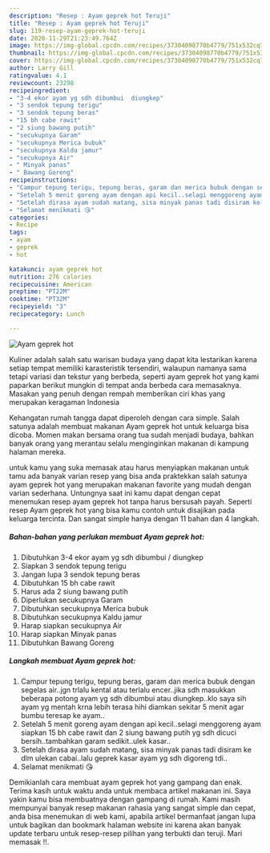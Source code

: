 ```yaml
---
description: "Resep : Ayam geprek hot Teruji"
title: "Resep : Ayam geprek hot Teruji"
slug: 119-resep-ayam-geprek-hot-teruji
date: 2020-11-29T21:23:49.764Z
image: https://img-global.cpcdn.com/recipes/37304098770b4779/751x532cq70/ayam-geprek-hot-foto-resep-utama.jpg
thumbnail: https://img-global.cpcdn.com/recipes/37304098770b4779/751x532cq70/ayam-geprek-hot-foto-resep-utama.jpg
cover: https://img-global.cpcdn.com/recipes/37304098770b4779/751x532cq70/ayam-geprek-hot-foto-resep-utama.jpg
author: Larry Gill
ratingvalue: 4.1
reviewcount: 23298
recipeingredient:
- "3-4 ekor ayam yg sdh dibumbui  diungkep"
- "3 sendok tepung terigu"
- "3 sendok tepung beras"
- "15 bh cabe rawit"
- "2 siung bawang putih"
- "secukupnya Garam"
- "secukupnya Merica bubuk"
- "secukupnya Kaldu jamur"
- "secukupnya Air"
- " Minyak panas"
- " Bawang Goreng"
recipeinstructions:
- "Campur tepung terigu, tepung beras, garam dan merica bubuk dengan segelas air..jgn trlalu kental atau terlalu encer..jika sdh masukkan beberapa potong ayam yg sdh dibumbui atau diungkep..klo saya sih ayam yg mentah krna lebih terasa hihi diamkan sekitar 5 menit agar bumbu teresap ke ayam.."
- "Setelah 5 menit goreng ayam dengan api kecil..selagi menggoreng ayam siapkan 15 bh cabe rawit dan 2 siung bawang putih yg sdh dicuci bersih..tambahkan garam sedikit..ulek kasar.."
- "Setelah dirasa ayam sudah matang, sisa minyak panas tadi disiram ke dlm ulekan cabai..lalu geprek kasar ayam yg sdh digoreng tdi.."
- "Selamat menikmati 😘"
categories:
- Recipe
tags:
- ayam
- geprek
- hot

katakunci: ayam geprek hot 
nutrition: 276 calories
recipecuisine: American
preptime: "PT22M"
cooktime: "PT32M"
recipeyield: "3"
recipecategory: Lunch

---
```



![Ayam geprek hot](https://img-global.cpcdn.com/recipes/37304098770b4779/751x532cq70/ayam-geprek-hot-foto-resep-utama.jpg)

Kuliner adalah salah satu warisan budaya yang dapat kita lestarikan karena setiap tempat memiliki karasteristik tersendiri, walaupun namanya sama tetapi variasi dan tekstur yang berbeda, seperti ayam geprek hot yang kami paparkan berikut mungkin di tempat anda berbeda cara memasaknya. Masakan yang penuh dengan rempah memberikan ciri khas yang merupakan keragaman Indonesia

Kehangatan rumah tangga dapat diperoleh dengan cara simple. Salah satunya adalah membuat makanan Ayam geprek hot untuk keluarga bisa dicoba. Momen makan bersama orang tua sudah menjadi budaya, bahkan banyak orang yang merantau selalu menginginkan makanan di kampung halaman mereka.



untuk kamu yang suka memasak atau harus menyiapkan makanan untuk tamu ada banyak varian resep yang bisa anda praktekkan salah satunya ayam geprek hot yang merupakan makanan favorite yang mudah dengan varian sederhana. Untungnya saat ini kamu dapat dengan cepat menemukan resep ayam geprek hot tanpa harus bersusah payah.
Seperti resep Ayam geprek hot yang bisa kamu contoh untuk disajikan pada keluarga tercinta. Dan sangat simple hanya dengan 11 bahan dan 4 langkah.


<!--inarticleads1-->

##### Bahan-bahan yang perlukan membuat Ayam geprek hot:

1. Dibutuhkan 3-4 ekor ayam yg sdh dibumbui / diungkep
1. Siapkan 3 sendok tepung terigu
1. Jangan lupa 3 sendok tepung beras
1. Dibutuhkan 15 bh cabe rawit
1. Harus ada 2 siung bawang putih
1. Diperlukan secukupnya Garam
1. Dibutuhkan secukupnya Merica bubuk
1. Dibutuhkan secukupnya Kaldu jamur
1. Harap siapkan secukupnya Air
1. Harap siapkan  Minyak panas
1. Dibutuhkan  Bawang Goreng




<!--inarticleads2-->

##### Langkah membuat  Ayam geprek hot:

1. Campur tepung terigu, tepung beras, garam dan merica bubuk dengan segelas air..jgn trlalu kental atau terlalu encer..jika sdh masukkan beberapa potong ayam yg sdh dibumbui atau diungkep..klo saya sih ayam yg mentah krna lebih terasa hihi diamkan sekitar 5 menit agar bumbu teresap ke ayam..
1. Setelah 5 menit goreng ayam dengan api kecil..selagi menggoreng ayam siapkan 15 bh cabe rawit dan 2 siung bawang putih yg sdh dicuci bersih..tambahkan garam sedikit..ulek kasar..
1. Setelah dirasa ayam sudah matang, sisa minyak panas tadi disiram ke dlm ulekan cabai..lalu geprek kasar ayam yg sdh digoreng tdi..
1. Selamat menikmati 😘




Demikianlah cara membuat ayam geprek hot yang gampang dan enak. Terima kasih untuk waktu anda untuk membaca artikel makanan ini. Saya yakin kamu bisa membuatnya dengan gampang di rumah. Kami masih mempunyai banyak resep makanan rahasia yang sangat simple dan cepat, anda bisa menemukan di web kami, apabila artikel bermanfaat jangan lupa untuk bagikan dan bookmark halaman website ini karena akan banyak update terbaru untuk resep-resep pilihan yang terbukti dan teruji. Mari memasak !!. 
